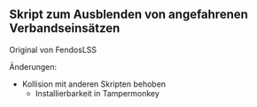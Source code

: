 ## Skript zum Ausblenden von angefahrenen Verbandseinsätzen

Original von FendosLSS

Änderungen: 
  - Kollision mit anderen Skripten behoben
    - Installierbarkeit in Tampermonkey
